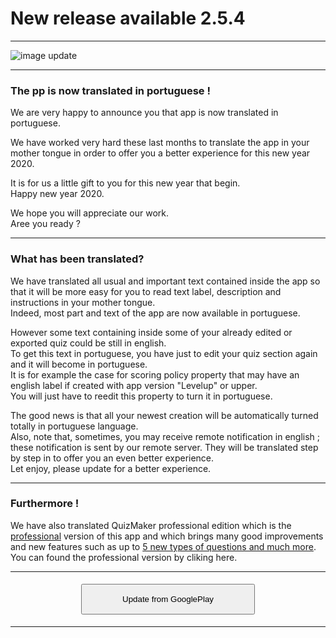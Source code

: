 # New release available 2.5.4

---
![image update][image]  

---

### The pp is now translated in portuguese !
We are very happy to announce you that app is now translated in portuguese.  

We have worked very hard these last months to translate the app in your mother tongue in order to offer you a better experience for this new year 2020.  

It is for us a little gift to you for this new year that begin.  
Happy new year 2020.  

We hope you will appreciate our work.  
Aree you ready ?  

---

### What has been translated?
We have translated all usual and important text contained inside the app so that it will be more easy for you to read text label, description and instructions in your mother tongue.  
Indeed, most part and text of the app are now available in portuguese.  

However some text containing inside some of your already edited or exported quiz could be still in english.  
To get this text in portuguese, you have just to edit your quiz section again and it will become in portuguese.  
It is for example the case for scoring policy property that may have an english label if created with app version "Levelup" or upper.  
You will just have to reedit this property to turn it in portuguese.  

The good news is that all your newest creation will be automatically turned totally in portuguese language.  
Also, note that, sometimes, you may receive remote notification in english ; these notification is sent by our remote server. They will be translated step by step in to offer you an even better experience.  
Let enjoy, please update for a better experience.  

---

### Furthermore !
We have also translated QuizMaker professional edition which is the [professional][GooglePlayPro] version of this app and which brings many good improvements and new features such as up to [5 new types of questions and much more][details_pro].  
You can found the professional version by cliking here.  

---

#### <div style="text-align:center"><a  href="https://play.google.com/store/apps/details?id=com.devup.qcm.maker"><button style="padding-top:15px;padding-bottom:15px;padding-right:64px;padding-left:64px" >Update from GooglePlay</button></a></div>


---

[details_pro]: https://qcmmaker.qmakertech.com/documentations/advantages-qcmmaker-pro/body.md
[pro_qcm_file]: https://qcmmaker.qmakertech.com/qcmfiles/Just_for_fun.qcm
[GooglePlayPro]: https://play.google.com/store/apps/details?id=com.qmaker.qcm.maker
[GooglePlay]: https://play.google.com/store/apps/details?id=com.devup.qcm.maker
[image]: https://qcmmaker.qmakertech.com/notifications/app-update/resources/upgrade2.png
[apk]: https://qcmmaker.qmakertech.com/notifications/app-update/resources/qcmmaker-release.apk
